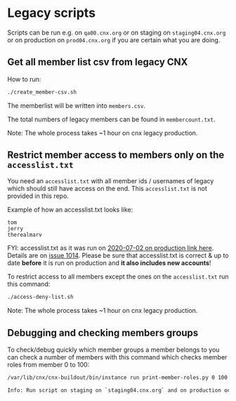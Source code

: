 # Legacy scripts

Scripts can be run e.g. on `qa00.cnx.org` or on staging on `staging04.cnx.org`
or on production on `prod04.cnx.org` if you are certain what you are doing.

## Get all member list csv from legacy CNX

How to run:

```bash
./create_member-csv.sh
```

The memberlist will be written into `members.csv`.

The total numbers of legacy members can be found in `membercount.txt`.

Note: The whole process takes ~1 hour on cnx legacy production.

## Restrict member access to members only on the `accesslist.txt`

You need an `accesslist.txt` with all member ids / usernames of legacy which should still have access on the end.
This `accesslist.txt` is not provided in this repo.

Example of how an accesslist.txt looks like:

```
tom
jerry
therealmarv
```

FYI: accesslist.txt as it was run on [2020-07-02 on production link here](https://drive.google.com/file/d/1UIpFOaG2vV70SWc75amdEd96twCUoLbh/view?usp=sharing).
Details are on [issue 1014](https://github.com/openstax/cnx/issues/1014).
Please be sure that accesslist.txt is correct & up to date **before** it is run on production and **it also includes new accounts**!

To restrict access to all members except the ones on the `accesslist.txt` run this command:

```bash
./access-deny-list.sh
```

Note: The whole process takes ~1 hour on cnx legacy production.

## Debugging and checking members groups

To check/debug quickly which member groups a member belongs to you can check
a number of members with this command which checks member roles from member 0 to 100:

```bash
/var/lib/cnx/cnx-buildout/bin/instance run print-member-roles.py 0 100

Info: Run script on staging on `staging04.cnx.org` and on production on `prod04.cnx.org`.
